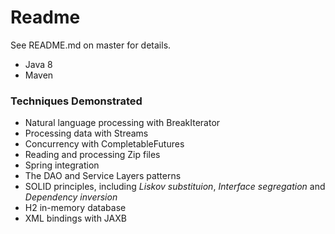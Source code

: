 # Readme

See README.md on master for details.

* Java 8
* Maven

### Techniques Demonstrated

* Natural language processing with BreakIterator
* Processing data with Streams
* Concurrency with CompletableFutures
* Reading and processing Zip files
* Spring integration
* The DAO and Service Layers patterns
* SOLID principles, including <i>Liskov substituion</i>, <i>Interface segregation</i> and <i>Dependency inversion</i>
* H2 in-memory database
* XML bindings with JAXB